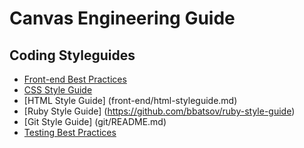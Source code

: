 # Canvas Engineering Guide

## Coding Styleguides

- [Front-end Best Practices](front-end/README.md)
- [CSS Style Guide](front-end/css-styleguide.md)
- [HTML Style Guide] (front-end/html-styleguide.md)
- [Ruby Style Guide] (https://github.com/bbatsov/ruby-style-guide)
- [Git Style Guide] (git/README.md)
- [Testing Best Practices](testing/)

